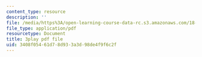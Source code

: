 ```yaml
---
content_type: resource
description: ''
file: /media/https%3A/open-learning-course-data-rc.s3.amazonaws.com/18-03-differential-equations-spring-2010/3408f05461d78d933a3d98de4f9f6c2f_Y9_zrupnz0Q.pdf
file_type: application/pdf
resourcetype: Document
title: 3play pdf file
uid: 3408f054-61d7-8d93-3a3d-98de4f9f6c2f
---
```

